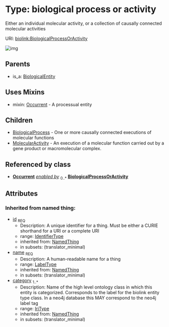 
# Type: biological process or activity


Either an individual molecular activity, or a collection of causally connected molecular activities

URI: [biolink:BiologicalProcessOrActivity](https://w3id.org/biolink/vocab/BiologicalProcessOrActivity)


![img](http://yuml.me/diagram/nofunky;dir:TB/class/\[BiologicalProcessOrActivity&#124;id(i):identifier_type;name(i):label_type;category(i):iri_type%20%2B]uses%20-.->\[Occurrent],%20\[BiologicalProcessOrActivity]^-\[MolecularActivity],%20\[BiologicalProcessOrActivity]^-\[BiologicalProcess],%20\[BiologicalEntity]^-\[BiologicalProcessOrActivity])

## Parents

 *  is_a: [BiologicalEntity](BiologicalEntity.md)

## Uses Mixins

 *  mixin: [Occurrent](Occurrent.md) - A processual entity

## Children

 * [BiologicalProcess](BiologicalProcess.md) - One or more causally connected executions of molecular functions
 * [MolecularActivity](MolecularActivity.md) - An execution of a molecular function carried out by a gene product or macromolecular complex.

## Referenced by class

 *  **[Occurrent](Occurrent.md)** *[enabled by](enabled_by.md)*  <sub>0..*</sub>  **[BiologicalProcessOrActivity](BiologicalProcessOrActivity.md)**

## Attributes


### Inherited from named thing:

 * [id](id.md)  <sub>REQ</sub>
    * Description: A unique identifier for a thing. Must be either a CURIE shorthand for a URI or a complete URI
    * range: [IdentifierType](types/IdentifierType.md)
    * inherited from: [NamedThing](NamedThing.md)
    * in subsets: (translator_minimal)
 * [name](name.md)  <sub>REQ</sub>
    * Description: A human-readable name for a thing
    * range: [LabelType](types/LabelType.md)
    * inherited from: [NamedThing](NamedThing.md)
    * in subsets: (translator_minimal)
 * [category](category.md)  <sub>1..*</sub>
    * Description: Name of the high level ontology class in which this entity is categorized. Corresponds to the label for the biolink entity type class. In a neo4j database this MAY correspond to the neo4j label tag
    * range: [IriType](types/IriType.md)
    * inherited from: [NamedThing](NamedThing.md)
    * in subsets: (translator_minimal)
